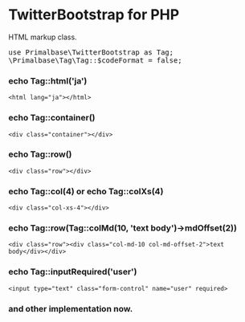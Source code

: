 TwitterBootstrap for PHP
=========================

HTML markup class.

<pre>
use Primalbase\TwitterBootstrap as Tag;
\Primalbase\Tag\Tag::$codeFormat = false;
</pre>

### echo Tag::html('ja') ###

`<html lang="ja"></html>`

### echo Tag::container() ###

`<div class="container"></div>`

### echo Tag::row() ###

`<div class="row"></div>`

### echo Tag::col(4) or echo Tag::colXs(4) ###

`<div class="col-xs-4"></div>`

### echo Tag::row(Tag::colMd(10, 'text body')->mdOffset(2)) ###

`<div class="row"><div class="col-md-10 col-md-offset-2">text body</div></div>`

### echo Tag::inputRequired('user') ###

`<input type="text" class="form-control" name="user" required>`

### and other implementation now. ###